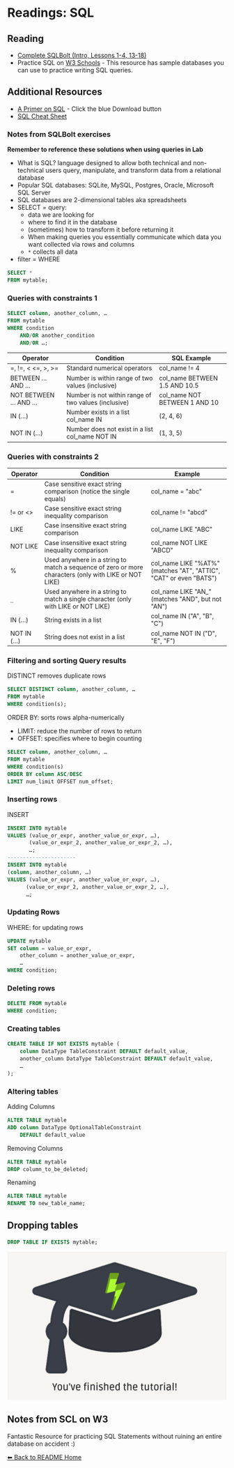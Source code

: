 # Readings: SQL

## Reading

* [Complete SQLBolt (Intro, Lessons 1-4, 13-18)](https://sqlbolt.com/)
* Practice SQL on [W3 Schools](https://www.w3schools.com/sql/trysql.asp?filename=trysql_select_all) - This resource has sample databases you can use to practice writing SQL queries.

## Additional Resources

* [A Primer on SQL](https://openlibra.com/en/book/a-primer-on-sql-3rd-edition) - Click the blue Download button
* [SQL Cheat Sheet](http://www.cheat-sheets.org/sites/sql.su/)

### Notes from SQLBolt exercises

**Remember to reference these solutions when using queries in Lab**

* What is SQL? language designed to allow both technical and non-technical users query, manipulate, and transform data from a relational database
* Popular SQL databases:  SQLite, MySQL, Postgres, Oracle, Microsoft SQL Server
* SQL databases are 2-dimensional tables aka spreadsheets 
* SELECT = query:
  * data we are looking for
  * where to find it in the database
  * (sometimes) how to transform it before returning it
  * When making queries you essentially communicate which data you want collected via rows and columns
  * `*` collects all data
* filter = WHERE

``` SQL
SELECT * 
FROM mytable;
```

### Queries with constraints 1

```SQL
SELECT column, another_column, …
FROM mytable
WHERE condition
    AND/OR another_condition
    AND/OR …;
```

Operator |	Condition |	SQL Example
-----|-----|-----
=, !=, < <=, >, >=	| Standard numerical operators |	col_name != 4
BETWEEN … AND …	| Number is within range of two values (inclusive)	| col_name BETWEEN 1.5 AND 10.5
NOT BETWEEN … AND …	| Number is not within range of two values (inclusive)	| col_name NOT BETWEEN 1 AND 10
IN (…) |	Number exists in a list	col_name IN | (2, 4, 6)
NOT IN (…)|	Number does not exist in a list	col_name NOT IN |(1, 3, 5)

### Queries with constraints 2

Operator |	Condition	|	Example
-----|-----|-----
=	|	Case sensitive exact string comparison (notice the single equals)	|	col_name = "abc"
!= or <>	|	Case sensitive exact string inequality comparison	|	col_name != "abcd"
LIKE	|	Case insensitive exact string comparison	|	col_name LIKE "ABC"
NOT LIKE	|	Case insensitive exact string inequality comparison	|	col_name NOT LIKE "ABCD"
%	|	Used anywhere in a string to match a sequence of zero or more characters (only with LIKE or NOT LIKE)	|	col_name LIKE "%AT%" (matches "AT", "ATTIC", "CAT" or even "BATS")
`_`	| Used anywhere in a string to match a single character (only with LIKE or NOT LIKE) |	col_name LIKE "AN_" (matches "AND", but not "AN")
IN (…)	|	String exists in a list	|	col_name IN ("A", "B", "C")
NOT IN (…)	|	String does not exist in a list	|	col_name NOT IN ("D", "E", "F")

###  Filtering and sorting Query results

DISTINCT removes duplicate rows

```SQL
SELECT DISTINCT column, another_column, …
FROM mytable
WHERE condition(s);
```

ORDER BY: sorts rows alpha-numerically
  * LIMIT: reduce the number of rows to return
  * OFFSET: specifies where to begin counting

```SQL
SELECT column, another_column, …
FROM mytable
WHERE condition(s)
ORDER BY column ASC/DESC
LIMIT num_limit OFFSET num_offset;
```
### Inserting rows

INSERT 

```SQL
INSERT INTO mytable
VALUES (value_or_expr, another_value_or_expr, …),
       (value_or_expr_2, another_value_or_expr_2, …),
       …;
----------------------
INSERT INTO mytable
(column, another_column, …)
VALUES (value_or_expr, another_value_or_expr, …),
      (value_or_expr_2, another_value_or_expr_2, …),
      …;
```

### Updating Rows

WHERE: for updating rows

```SQL
UPDATE mytable
SET column = value_or_expr, 
    other_column = another_value_or_expr, 
    …
WHERE condition;
```
### Deleting rows

```SQL
DELETE FROM mytable
WHERE condition;
```

### Creating tables

```SQL
CREATE TABLE IF NOT EXISTS mytable (
    column DataType TableConstraint DEFAULT default_value,
    another_column DataType TableConstraint DEFAULT default_value,
    …
);
```

### Altering tables

Adding Columns

```SQL
ALTER TABLE mytable
ADD column DataType OptionalTableConstraint 
    DEFAULT default_value
```

Removing Columns
```SQL
ALTER TABLE mytable
DROP column_to_be_deleted;
```

Renaming
```SQL
ALTER TABLE mytable
RENAME TO new_table_name;
```

## Dropping tables

```SQL
DROP TABLE IF EXISTS mytable;
```

![certification of completion](images/img6.png)

## Notes from SCL on W3

Fantastic Resource for practicing SQL Statements without ruining an entire database on accident :)

[⬅ Back to README Home](README.md)
